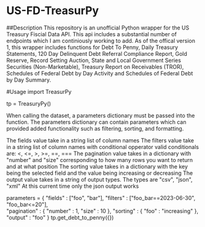 # US-FD-TreasurPy
##Description
This repository is an unofficial Python wrapper for the US Treasury Fiscial Data API. This api includes a substantial number of endpoints which I am continiously working to add. As of the offical version 1, this wrapper includes functions for Debt To Penny, Daily Treasury Statements, 120 Day Delinquent Debt Referral Compliance Report, Gold Reserve, Record Setting Auction, State and Local Government Series Securities (Non-Marketable), Treasury Report on Receivables (TROR), Schedules of Federal Debt by Day Activity and Schedules of Federal Debt by Day Summary.

#Usage
import TreasurPy

tp = TreasuryPy()

When calling the dataset, a parameters dictionary must be passed into the function. The parameters dictionary can contain parameters which can provided added functionality such as filtering, sorting, and formatting.

The fields value take in a string list of column names
The filters value take in a string list of column names with conditional opperator valid conditionals are: <, <=, >, >=, ==, === 
The pagination value takes in a dictionary with "number" and "size" corresponding to how many rows you want to return and at what position
The sorting value takes in a dictionary with the key being the selected field and the value being increasing or decreasing
The output value takes in a string of output types. The types are "csv", "json", "xml"
At this current time only the json output works


parameters = {
  "fields" : ["foo", "bar"],
  "filters" : ["foo_bar==2023-06-30", "foo_bar<=20"],  
  "pagination" : {
    "number" : 1,
    "size" : 10
  },
  "sorting" : {
    "foo" : "increasing"
  },
  "output" : "foo"
}
tp.get_debt_to_penny({})

